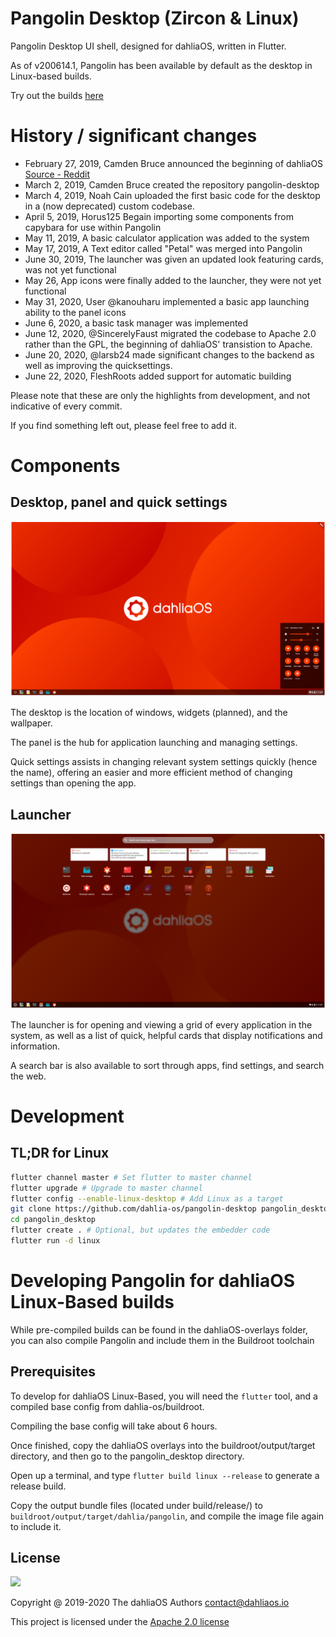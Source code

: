 # Pangolin Desktop (Zircon & Linux)

Pangolin Desktop UI shell, designed for dahliaOS, written in Flutter.

As of v200614.1, Pangolin has been available by default as the desktop in Linux-based builds. 

Try out the builds [here](https://web.dahliaos.io)

# History / significant changes

+ February 27, 2019, Camden Bruce announced the beginning of dahliaOS [Source - Reddit](https://www.reddit.com/r/Fuchsia/comments/av6tja/fuchsia_fork_dahlia_os/)
+ March 2, 2019, Camden Bruce created the repository pangolin-desktop 
+ March 4, 2019, Noah Cain uploaded the first basic code for the desktop in a (now deprecated) custom codebase. 
+ April 5, 2019, Horus125 Begain importing some components from capybara for use within Pangolin
+ May 11, 2019, A basic calculator application was added to the system
+ May 17, 2019, A Text editor called "Petal" was merged into Pangolin
+ June 30, 2019, The launcher was given an updated look featuring cards, was not yet functional
+ May 26, App icons were finally added to the launcher, they were not yet functional
+ May 31, 2020, User @kanouharu implemented a basic app launching ability to the panel icons
+ June 6, 2020, a basic task manager was implemented
+ June 12, 2020, @SincerelyFaust migrated the codebase to Apache 2.0 rather than the GPL, the beginning of dahliaOS' transistion to Apache.
+ June 20, 2020, @larsb24 made significant changes to the backend as well as improving the quicksettings. 
+ June 22, 2020, FleshRoots added support for automatic building

Please note that these are only the highlights from development, and not indicative of every commit. 

If you find something left out, please feel free to add it.

# Components


## Desktop, panel and quick settings

![Desktop](assets/images/screenshots/201004/desktoppanelqs.png)

The desktop is the location of windows, widgets (planned), and the wallpaper.

The panel is the hub for application launching and managing settings.

Quick settings assists in changing relevant system settings quickly (hence the name), offering an easier and more efficient method of changing settings than opening the app.

## Launcher

![launcher](assets/images/screenshots/201004/launcher.png)

The launcher is for opening and viewing a grid of every application in the system, as well as a list of quick, helpful cards that display notifications and information. 

A search bar is also available to sort through apps, find settings, and search the web. 

# Development

## TL;DR for Linux

```bash
flutter channel master # Set flutter to master channel
flutter upgrade # Upgrade to master channel
flutter config --enable-linux-desktop # Add Linux as a target
git clone https://github.com/dahlia-os/pangolin-desktop pangolin_desktop # Clone the repo
cd pangolin_desktop
flutter create . # Optional, but updates the embedder code
flutter run -d linux
```

# Developing Pangolin for dahliaOS Linux-Based builds

While pre-compiled builds can be found in the dahliaOS-overlays folder, you can also compile Pangolin and include them in the Buildroot toolchain

## Prerequisites

To develop for dahliaOS Linux-Based, you will need the `flutter` tool, and a compiled base config from dahlia-os/buildroot. 

Compiling the base config will take about 6 hours. 

Once finished, copy the dahliaOS overlays into the buildroot/output/target directory, and then go to the pangolin_desktop directory. 

Open up a terminal, and type `flutter build linux --release` to generate a release build. 

Copy the output bundle files (located under build/release/) to `buildroot/output/target/dahlia/pangolin`, and compile the image file again to include it. 

## License

<p align="left">
  <img width="45%" src="https://github.com/dahlia-os/brand/blob/master/Logo%20SVGs/dahliaOS%20logo%20with%20text%20(drop%20shadow).svg"
</p>

Copyright @ 2019-2020 The dahliaOS Authors contact@dahliaos.io

This project is licensed under the [Apache 2.0 license](https://github.com/dahlia-os/documentation/blob/master/LICENSE)
